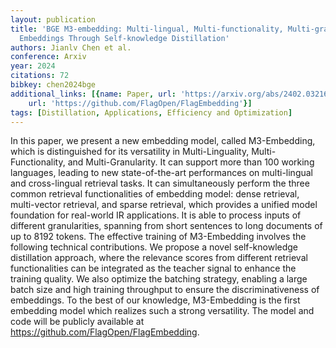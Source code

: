 ```yaml
---
layout: publication
title: 'BGE M3-embedding: Multi-lingual, Multi-functionality, Multi-granularity Text
  Embeddings Through Self-knowledge Distillation'
authors: Jianlv Chen et al.
conference: Arxiv
year: 2024
citations: 72
bibkey: chen2024bge
additional_links: [{name: Paper, url: 'https://arxiv.org/abs/2402.03216'}, {name: Code,
    url: 'https://github.com/FlagOpen/FlagEmbedding'}]
tags: [Distillation, Applications, Efficiency and Optimization]
---
```

In this paper, we present a new embedding model, called M3-Embedding, which
is distinguished for its versatility in Multi-Linguality, Multi-Functionality,
and Multi-Granularity. It can support more than 100 working languages, leading
to new state-of-the-art performances on multi-lingual and cross-lingual
retrieval tasks. It can simultaneously perform the three common retrieval
functionalities of embedding model: dense retrieval, multi-vector retrieval,
and sparse retrieval, which provides a unified model foundation for real-world
IR applications. It is able to process inputs of different granularities,
spanning from short sentences to long documents of up to 8192 tokens. The
effective training of M3-Embedding involves the following technical
contributions. We propose a novel self-knowledge distillation approach, where
the relevance scores from different retrieval functionalities can be integrated
as the teacher signal to enhance the training quality. We also optimize the
batching strategy, enabling a large batch size and high training throughput to
ensure the discriminativeness of embeddings. To the best of our knowledge,
M3-Embedding is the first embedding model which realizes such a strong
versatility. The model and code will be publicly available at
https://github.com/FlagOpen/FlagEmbedding.